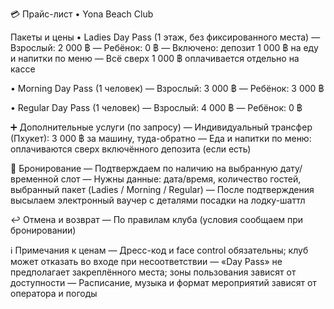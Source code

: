 💳 Прайс-лист • Yona Beach Club

Пакеты и цены
• Ladies Day Pass (1 этаж, без фиксированного места)
  — Взрослый: 2 000 ฿
  — Ребёнок: 0 ฿
  — Включено: депозит 1 000 ฿ на еду и напитки по меню
  — Всё сверх 1 000 ฿ оплачивается отдельно на кассе

• Morning Day Pass (1 человек)
  — Взрослый: 3 000 ฿
  — Ребёнок: 3 000 ฿

• Regular Day Pass (1 человек)
  — Взрослый: 4 000 ฿
  — Ребёнок: 0 ฿

➕ Дополнительные услуги (по запросу)
— Индивидуальный трансфер (Пхукет): 3 000 ฿ за машину, туда-обратно
— Еда и напитки по меню: оплачиваются сверх включённого депозита (если есть)

🧾 Бронирование
— Подтверждаем по наличию на выбранную дату/временной слот
— Нужны данные: дата/время, количество гостей, выбранный пакет (Ladies / Morning / Regular)
— После подтверждения высылаем электронный ваучер с деталями посадки на лодку-шаттл

↩️ Отмена и возврат
— По правилам клуба (условия сообщаем при бронировании)

ℹ️ Примечания к ценам
— Дресс-код и face control обязательны; клуб может отказать во входе при несоответствии
— «Day Pass» не предполагает закреплённого места; зоны пользования зависят от доступности
— Расписание, музыка и формат мероприятий зависят от оператора и погоды
